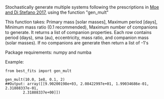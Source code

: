Stochastically generate multiple systems following the prescriptions in [Moe and Di Stefano 2017](https://ui.adsabs.harvard.edu/abs/2017ApJS..230...15M/abstract "Moe and Di Stefano 2017"), using the function 
"gen_mult" 

This function takes: Primary mass [solar masses], Maximum period [days], Minimum mass ratio (0.1 recommended), Maximum number of companions to generate.
It returns a list of companion properties. Each row contains period (days), sma (au), eccentricity, mass ratio, and companion mass (solar masses). If no companions are generate then return a list of -1's

Package requirements: numpy and numba 

Example: 

```
from best_fits import gen_mult

gen_mult(10.0, 1e8, 0.1, 2)
##Output: array([[9.90200198e+03, 2.08422997e+01, 1.99034686e-01, 2.31888337e-01,
        2.31888337e+00]])

```
